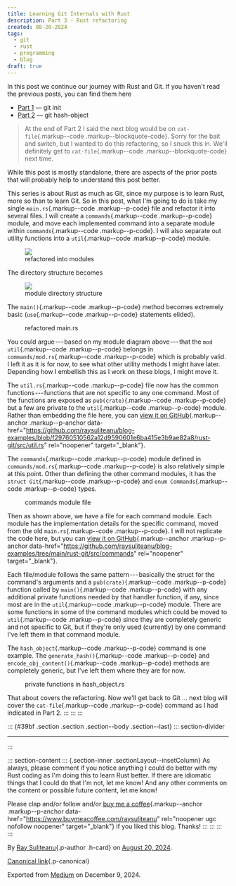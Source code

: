 ```yaml
---
title: Learning Git Internals with Rust
description: Part 3 - Rust refactoring
created: 08-20-2024
tags:
  - git
  - rust
  - programming
  - blog
draft: true
---
```


In this post we continue our journey with Rust and Git. If you haven't
read the previous posts, you can find them here

- [Part 1](learning-git-pt1) — git init
- [Part 2](learning-git-pt2) — git hash-object

> At the end of Part 2 I said the next blog would be on
> `cat-file`{.markup--code .markup--blockquote-code}. Sorry for the bait
> and switch, but I wanted to do this refactoring, so I snuck this in.
> We'll definitely get to `cat-file`{.markup--code
> .markup--blockquote-code} next time.

While this post is mostly standalone, there are aspects of the prior
posts that will probably help to understand this post better.

This series is about Rust as much as Git, since my purpose is to learn
Rust, more so than to learn Git. So in this post, what I'm going to do
is take my single `main.rs`{.markup--code .markup--p-code} file and
refactor it into several files. I will create a `commands`{.markup--code
.markup--p-code} module, and move each implemented command into a
separate module within `commands`{.markup--code .markup--p-code}. I will
also separate out utility functions into a `util`{.markup--code
.markup--p-code} module.

<figure id="384a" class="graf graf--figure graf-after--p">
<img
src="https://cdn-images-1.medium.com/max/800/1*OhQjPz-I_nmLBZOBpJkl9A.png"
class="graf-image" data-image-id="1*OhQjPz-I_nmLBZOBpJkl9A.png"
data-width="736" data-height="531" />
<figcaption>refactored into modules</figcaption>
</figure>

The directory structure becomes

<figure id="c7b6" class="graf graf--figure graf-after--p">
<img
src="https://cdn-images-1.medium.com/max/800/1*OI_pZ-tl0qjDw6gjHLkohA.png"
class="graf-image" data-image-id="1*OI_pZ-tl0qjDw6gjHLkohA.png"
data-width="234" data-height="213" />
<figcaption>module directory structure</figcaption>
</figure>

The `main()`{.markup--code .markup--p-code} method becomes extremely
basic (`use`{.markup--code .markup--p-code} statements elided).

<figure id="357f" class="graf graf--figure graf--iframe graf-after--p">

<figcaption>refactored main.rs</figcaption>
</figure>

You could argue --- based on my module diagram above --- that the
`mod util`{.markup--code .markup--p-code} belongs in
`commands/mod.rs`{.markup--code .markup--p-code} which is probably
valid. I left it as it is for now, to see what other utility methods I
might have later. Depending how I embellish this as I work on these
blogs, I might move it.

The `util.rs`{.markup--code .markup--p-code} file now has the common
functions --- functions that are not specific to any one command. Most
of the functions are exposed as `pub(crate)`{.markup--code
.markup--p-code} but a few are private to the `util`{.markup--code
.markup--p-code} module. Rather than embedding the file here, you can
[view it on
GitHub](https://github.com/raysuliteanu/blog-examples/blob/f29760510562a12d9590601e6ba415e3b9ae82a8/rust-git/src/util.rs){.markup--anchor
.markup--p-anchor
data-href="<https://github.com/raysuliteanu/blog-examples/blob/f29760510562a12d9590601e6ba415e3b9ae82a8/rust-git/src/util.rs>"
rel="noopener" target="\_blank"}.

The `commands`{.markup--code .markup--p-code} module defined in
`commands/mod.rs`{.markup--code .markup--p-code} is also relatively
simple at this point. Other than defining the other command modules, it
has the `struct Git`{.markup--code .markup--p-code} and
`enum Commands`{.markup--code .markup--p-code} types.

<figure id="de9e" class="graf graf--figure graf--iframe graf-after--p">

<figcaption>commands module file</figcaption>
</figure>

Then as shown above, we have a file for each command module. Each module
has the implementation details for the specific command, moved from the
old `main.rs`{.markup--code .markup--p-code}. I will not replicate the
code here, but you can [view it on
GitHub](https://github.com/raysuliteanu/blog-examples/tree/main/rust-git/src/commands){.markup--anchor
.markup--p-anchor
data-href="<https://github.com/raysuliteanu/blog-examples/tree/main/rust-git/src/commands>"
rel="noopener" target="\_blank"}.

Each file/module follows the same pattern --- basically the struct for
the command's arguments and a `pub(crate)`{.markup--code
.markup--p-code} function called by `main()`{.markup--code
.markup--p-code} with any additional private functions needed by that
handler function, if any, since most are in the `util`{.markup--code
.markup--p-code} module. There are some functions in some of the command
modules which could be moved to `util`{.markup--code .markup--p-code}
since they are completely generic and not specific to Git, but if
they're only used (currently) by one command I've left them in that
command module.

The `hash_object`{.markup--code .markup--p-code} command is one example.
The `generate_hash()`{.markup--code .markup--p-code} and
`encode_obj_content()`{.markup--code .markup--p-code} methods are
completely generic, but I've left them where they are for now.

<figure id="b7c4" class="graf graf--figure graf--iframe graf-after--p">

<figcaption>private functions in hash_object.rs</figcaption>
</figure>

That about covers the refactoring. Now we'll get back to Git ... next
blog will cover the `cat-file`{.markup--code .markup--p-code} command as
I had indicated in Part 2.
:::
:::
:::

::: {#39bf .section .section .section--body .section--last}
::: section-divider

---

:::

::: section-content
::: {.section-inner .sectionLayout--insetColumn}
As always, please comment if you notice anything I could do better with
my Rust coding as I'm doing this to learn Rust better. If there are
idiomatic things that I could do that I'm not, let me know! And any
other comments on the content or possible future content, let me know!

Please clap and/or follow and/or [buy me a
coffee](https://www.buymeacoffee.com/raysuliteanu){.markup--anchor
.markup--p-anchor data-href="<https://www.buymeacoffee.com/raysuliteanu>"
rel="noopener ugc nofollow noopener" target="\_blank"} if you liked this
blog. Thanks!
:::
:::
:::
:::

By [Ray Suliteanu](https://medium.com/@raysuliteanu){.p-author .h-card}
on [August 20, 2024](https://medium.com/p/09aa49320a81).

[Canonical
link](https://medium.com/@raysuliteanu/learning-git-internals-with-rust-09aa49320a81){.p-canonical}

Exported from [Medium](https://medium.com) on December 9, 2024.
